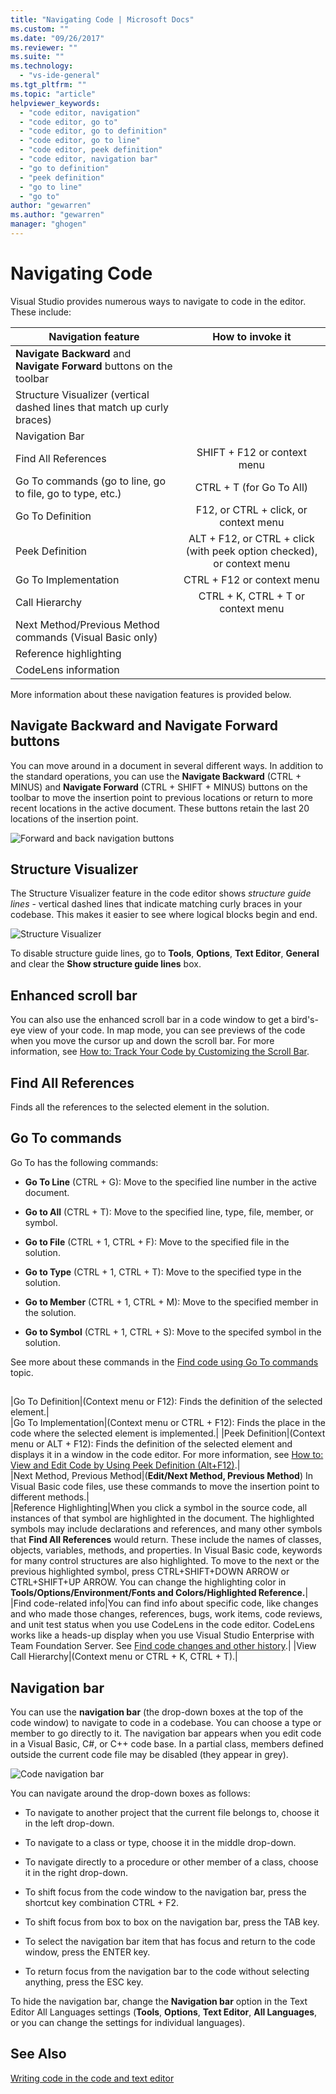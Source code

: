 ```yaml
---
title: "Navigating Code | Microsoft Docs"
ms.custom: ""
ms.date: "09/26/2017"
ms.reviewer: ""
ms.suite: ""
ms.technology: 
  - "vs-ide-general"
ms.tgt_pltfrm: ""
ms.topic: "article"
helpviewer_keywords:
  - "code editor, navigation"
  - "code editor, go to"
  - "code editor, go to definition"
  - "code editor, go to line"
  - "code editor, peek definition"
  - "code editor, navigation bar"
  - "go to definition"
  - "peek definition"
  - "go to line"
  - "go to"
author: "gewarren"
ms.author: "gewarren"
manager: "ghogen"
---
```

# Navigating Code  
Visual Studio provides numerous ways to navigate to code in the editor. These include:  

|Navigation feature|How to invoke it|
|--|:--:|
|**Navigate Backward** and **Navigate Forward** buttons on the toolbar||    
|Structure Visualizer (vertical dashed lines that match up curly braces)||  
|Navigation Bar||  
|Find All References|SHIFT + F12 or context menu|    
|Go To commands (go to line, go to file, go to type, etc.)|CTRL + T (for Go To All)|  
|Go To Definition|F12, or CTRL + click, or context menu|  
|Peek Definition|ALT + F12, or CTRL + click (with peek option checked), or context menu|  
|Go To Implementation|CTRL + F12 or context menu|  
|Call Hierarchy|CTRL + K, CTRL + T or context menu|  
|Next Method/Previous Method commands (Visual Basic only)||  
|Reference highlighting||  
|CodeLens information||  

More information about these navigation features is provided below.  

## Navigate Backward and Navigate Forward buttons  
You can move around in a document in several different ways. In addition to the standard operations, you can use the **Navigate Backward** (CTRL + MINUS) and **Navigate Forward** (CTRL + SHIFT + MINUS) buttons on the toolbar to move the insertion point to previous locations or return to more recent locations in the active document. These buttons retain the last 20 locations of the insertion point.  

![Forward and back navigation buttons](../ide/media/vs2017_nav_buttons.png)  

## Structure Visualizer  
The Structure Visualizer feature in the code editor shows *structure guide lines* -  vertical dashed lines that indicate matching curly braces in your codebase. This makes it easier to see where logical blocks begin and end.  

![Structure Visualizer](../ide/media/vside_structure_visualizer.png)  

To disable structure guide lines, go to **Tools**, **Options**, **Text Editor**, **General** and clear the **Show structure guide lines** box.  

## Enhanced scroll bar
You can also use the enhanced scroll bar in a code window to get a bird's-eye view of your code. In map mode, you can see previews of the code when you move the cursor up and down the scroll bar. For more information, see [How to: Track Your Code by Customizing the Scroll Bar](../ide/how-to-track-your-code-by-customizing-the-scrollbar.md).  

## Find All References  
Finds all the references to the selected element in the solution.  

## Go To commands  
Go To has the following commands:  

- **Go To Line** (CTRL + G): Move to the specified line number in the active document.  

- **Go to All** (CTRL + T): Move to the specified line, type, file, member, or symbol.  

- **Go to File** (CTRL + 1, CTRL + F): Move to the specified file in the solution.  

- **Go to Type** (CTRL + 1, CTRL + T): Move to the specified type in the solution.  

- **Go to Member** (CTRL + 1, CTRL + M): Move to the specified member in the solution.  

- **Go to Symbol** (CTRL + 1, CTRL + S): Move to the specifed symbol in the solution.  

See more about these commands in the [Find code using Go To commands](../ide/go-to.md) topic.  

## 

|Go To Definition|(Context menu or F12): Finds the definition of the selected element.|  
|Go To Implementation|(Context menu or CTRL + F12): Finds the place in the code where the selected element is implemented.|
|Peek Definition|(Context menu or ALT + F12): Finds the definition of the selected element and displays it in a window in the code editor. For more information, see [How to: View and Edit Code by Using Peek Definition (Alt+F12)](../ide/how-to-view-and-edit-code-by-using-peek-definition-alt-plus-f12.md).|  
|Next Method, Previous Method|(**Edit/Next Method, Previous Method**) In Visual Basic code files, use these commands to move the insertion point to different methods.|  
|Reference Highlighting|When you click a symbol in the source code, all instances of that symbol are highlighted in the document. The highlighted symbols may include declarations and references, and many other symbols that **Find All References** would return. These include the names of classes, objects, variables, methods, and properties. In Visual Basic code, keywords for many control structures are also highlighted. To move to the next or the previous highlighted symbol, press CTRL+SHIFT+DOWN ARROW or CTRL+SHIFT+UP ARROW. You can change the highlighting color in **Tools/Options/Environment/Fonts and Colors/Highlighted Reference.**|  
|Find code-related info|You can find info about specific code, like changes and who made those changes, references, bugs, work items, code reviews, and unit test status when you use CodeLens in the code editor. CodeLens works like a heads-up display when you use Visual Studio Enterprise with Team Foundation Server. See [Find code changes and other history](../ide/find-code-changes-and-other-history-with-codelens.md).|
|View Call Hierarchy|(Context menu or CTRL + K, CTRL + T).|  

## Navigation bar
You can use the **navigation bar** (the drop-down boxes at the top of the code window) to navigate to code in a codebase. You can choose a type or member to go directly to it. The navigation bar appears when you edit code in a Visual Basic, C#, or C++ code base. In a partial class, members defined outside the current code file may be disabled (they appear in grey).  

 ![Code navigation bar](../ide/media/vside_navigation_bar.png)

You can navigate around the drop-down boxes as follows:  

-   To navigate to another project that the current file belongs to, choose it in the left drop-down.

-   To navigate to a class or type, choose it in the middle drop-down.  

-   To navigate directly to a procedure or other member of a class, choose it in the right drop-down.  

-   To shift focus from the code window to the navigation bar, press the shortcut key combination CTRL + F2.  

-   To shift focus from box to box on the navigation bar, press the TAB key.  

-   To select the navigation bar item that has focus and return to the code window, press the ENTER key.  

-   To return focus from the navigation bar to the code  without selecting anything, press the ESC key.  

To hide the navigation bar, change the **Navigation bar** option in the Text Editor All Languages settings (**Tools**, **Options**, **Text Editor**, **All Languages**, or you can change the settings for individual languages).  

## See Also  
[Writing code in the code and text editor](../ide/writing-code-in-the-code-and-text-editor.md) 